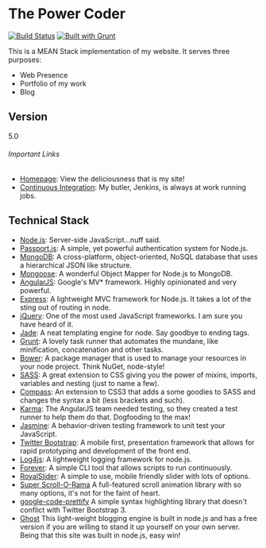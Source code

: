 The Power Coder 
=====
[![Build Status](http://ci.thepowercoder.com/buildStatus/icon?job=The_Power_Coder)](http://ci.thepowercoder.com/job/The_Power_Coder/)
[![Built with Grunt](https://cdn.gruntjs.com/builtwith.png)](http://gruntjs.com/)


This is a MEAN Stack implementation of my website. It serves three purposes:
* Web Presence
* Portfolio of my work
* Blog

Version
------
5.0

###### Important Links
* [Homepage](http://www.thepowercoder.com): View the deliciousness that is my site!
* [Continuous Integration](http://ci.thepowercoder.com/job/The_Power_Coder): My butler, Jenkins, is always at work running jobs.

Technical Stack
--------------
* [Node.js](http://www.nodejs.org): Server-side JavaScript...nuff said.
* [Passport.js](http://www.passportjs.org): A simple, yet powerful authentication system for Node.js.
* [MongoDB](http://www.mongodb.org): A cross-platform, object-oriented, NoSQL database that uses a hierarchical JSON like structure.
* [Mongoose](http://www.mongoosejs.com): A wonderful Object Mapper for Node.js to MongoDB.
* [AngularJS](http://www.angularjs.org): Google's MV* framework. Highly opinionated and very powerful.
* [Express](http://www.expressjs.com): A lightweight MVC framework for Node.js. It takes a lot of the sting out of routing in node.
* [jQuery](http://www.jquery.com): One of the most used JavaScript frameworks. I am sure you have heard of it. 
* [Jade](http://www.jade-lang.com): A neat templating engine for node. Say goodbye to ending tags.
* [Grunt](http://www.gruntjs.com): A lovely task runner that automates the mundane, like minification, concatenation and other tasks.
* [Bower](http://www.bower.io): A package manager that is used to manage your resources in your node project. Think NuGet, node-style!
* [SASS](http://www.sass-lang.com): A great extension to CSS giving you the power of mixins, imports, variables and nesting (just to name a few).
* [Compass](http://www.compass-style.org): An extension to CSS3 that adds a some goodies to SASS and changes the syntax a bit (less brackets and such).
* [Karma](http://karma-runner.github.io): The AngularJS team needed testing, so they created a test runner to help them do that. Dogfooding to the max!
* [Jasmine](http://jasmine.github.io): A behavior-driven testing framework to unit test your JavaScript.
* [Twitter Bootstrap](http://www.getbootstrap.com): A mobile first, presentation framework that allows for rapid prototyping and development of the front end.
* [Log4js](https://github.com/nomiddlename/log4js-node): A lightweight logging framework for node.js.
* [Forever](https://github.com/nodejitsu/forever): A simple CLI tool that allows scripts to run continuously.
* [RoyalSlider](http://dimsemenov.com/plugins/royal-slider): A simple to use, mobile friendly slider with lots of options. 
* [Super Scroll-O-Rama](http://johnpolacek.github.io/superscrollorama) A full-featured scroll animation library with so many options, it's not for the faint of heart. 
* [google-code-prettify](https://code.google.com/p/google-code-prettify) A simple syntax highlighting library that doesn't conflict with Twitter Bootstrap 3.
* [Ghost](https://www.ghost.org) This light-weight blogging engine is built in node.js and has a free version if you are willing to stand it up yourself on your own server. Being that this site was built in node.js, easy win!



